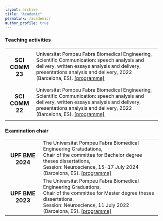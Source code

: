 ```yaml
---
layout: archive
title: "Academic"
permalink: /academic/
author_profile: true
---
```


<h3>Teaching activities</h3>
<table style="border:none !important;">
<tr style="border:none !important;">
 <td style="border:none !important; text-align:center !important;"><h3>SCI COMM 23</h3></td>
 <td style="border:none !important;">Universitat Pompeu Fabra Biomedical Engineering, </br>Scientific Communication: speech analysis and delivery, written essays analysis and delivery, presentations analysis and delivery, 2022 (Barcelona, ES). <a href="/abstracts/Programme-UPF-BME-2024.pdf" type="application/pdf" target="_blank">[programme]</a>
 </td>
</tr>
 <tr style="border:none !important;">
 <td style="border:none !important; text-align:center !important;"><h3>SCI COMM 22</h3></td>
 <td style="border:none !important;">Universitat Pompeu Fabra Biomedical Engineering, </br>Scientific Communication: speech analysis and delivery, written essays analysis and delivery, presentations analysis and delivery, 2022 (Barcelona, ES). <a href="/abstracts/Programme-UPF-BME-2024.pdf" type="application/pdf" target="_blank">[programme]</a>
 </td>
</tr>
</table>

<h3>Examination chair</h3>
<table style="border:none !important;">
<tr style="border:none !important;">
 <td style="border:none !important; text-align:center !important;"><h3>UPF BME 2024</h3></td>
 <td style="border:none !important;">The Universitat Pompeu Fabra Biomedical Engineering Gratudations, </br>Chair of the committee for Bachelor degree theses dissertations, </br>Session: Neuroscience, 15-17 July 2024 (Barcelona, ES). <a href="/abstracts/Programme-UPF-BME-2024.pdf" type="application/pdf" target="_blank">[programme]</a>
 </td>
</tr>
 <tr style="border:none !important;">
 <td style="border:none !important; text-align:center !important;"><h3>UPF BME 2023</h3></td>
 <td style="border:none !important;">The Universitat Pompeu Fabra Biomedical Engineering Graduations, </br>Chair of the committee for Master degree theses dissertations, </br>Session: Neuroscience, 11 July 2022 (Barcelona, ES). <a href="/abstracts/Programme-UPF-BME-2024.pdf" type="application/pdf" target="_blank">[programme]</a>
 </td>
</tr>
</table>
